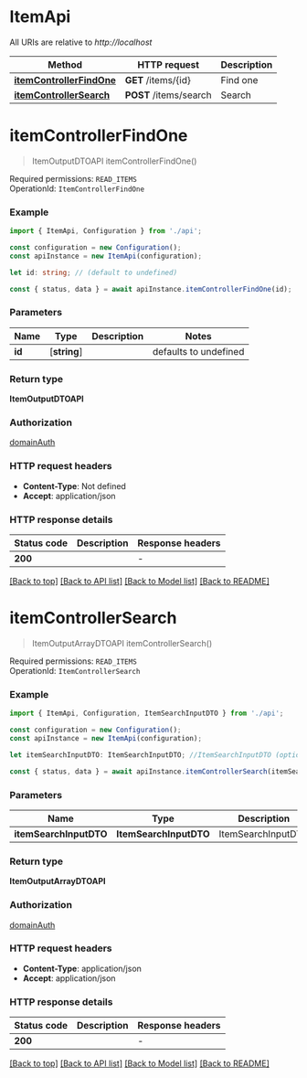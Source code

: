 # ItemApi

All URIs are relative to _http://localhost_

| Method                                              | HTTP request           | Description |
| --------------------------------------------------- | ---------------------- | ----------- |
| [**itemControllerFindOne**](#itemcontrollerfindone) | **GET** /items/{id}    | Find one    |
| [**itemControllerSearch**](#itemcontrollersearch)   | **POST** /items/search | Search      |

# **itemControllerFindOne**

> ItemOutputDTOAPI itemControllerFindOne()

Required permissions: `READ_ITEMS`<br> OperationId: `ItemControllerFindOne`

### Example

```typescript
import { ItemApi, Configuration } from './api';

const configuration = new Configuration();
const apiInstance = new ItemApi(configuration);

let id: string; // (default to undefined)

const { status, data } = await apiInstance.itemControllerFindOne(id);
```

### Parameters

| Name   | Type         | Description | Notes                 |
| ------ | ------------ | ----------- | --------------------- |
| **id** | [**string**] |             | defaults to undefined |

### Return type

**ItemOutputDTOAPI**

### Authorization

[domainAuth](../README.md#domainAuth)

### HTTP request headers

- **Content-Type**: Not defined
- **Accept**: application/json

### HTTP response details

| Status code | Description | Response headers |
| ----------- | ----------- | ---------------- |
| **200**     |             | -                |

[[Back to top]](#) [[Back to API list]](../README.md#documentation-for-api-endpoints) [[Back to Model list]](../README.md#documentation-for-models) [[Back to README]](../README.md)

# **itemControllerSearch**

> ItemOutputArrayDTOAPI itemControllerSearch()

Required permissions: `READ_ITEMS`<br> OperationId: `ItemControllerSearch`

### Example

```typescript
import { ItemApi, Configuration, ItemSearchInputDTO } from './api';

const configuration = new Configuration();
const apiInstance = new ItemApi(configuration);

let itemSearchInputDTO: ItemSearchInputDTO; //ItemSearchInputDTO (optional)

const { status, data } = await apiInstance.itemControllerSearch(itemSearchInputDTO);
```

### Parameters

| Name                   | Type                   | Description        | Notes |
| ---------------------- | ---------------------- | ------------------ | ----- |
| **itemSearchInputDTO** | **ItemSearchInputDTO** | ItemSearchInputDTO |       |

### Return type

**ItemOutputArrayDTOAPI**

### Authorization

[domainAuth](../README.md#domainAuth)

### HTTP request headers

- **Content-Type**: application/json
- **Accept**: application/json

### HTTP response details

| Status code | Description | Response headers |
| ----------- | ----------- | ---------------- |
| **200**     |             | -                |

[[Back to top]](#) [[Back to API list]](../README.md#documentation-for-api-endpoints) [[Back to Model list]](../README.md#documentation-for-models) [[Back to README]](../README.md)
